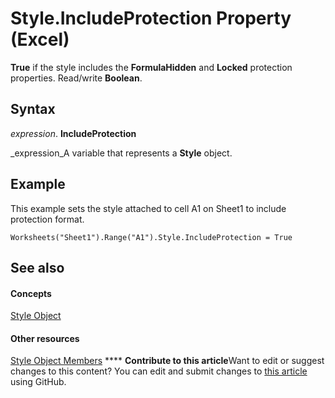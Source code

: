 
# Style.IncludeProtection Property (Excel)

 **True** if the style includes the **FormulaHidden** and **Locked** protection properties. Read/write **Boolean**.


## Syntax

 _expression_. **IncludeProtection**

 _expression_A variable that represents a  **Style** object.


## Example

This example sets the style attached to cell A1 on Sheet1 to include protection format.


```
Worksheets("Sheet1").Range("A1").Style.IncludeProtection = True
```


## See also


#### Concepts


 [Style Object](3c1e9184-0075-5f46-9a1a-0b61d874d1f8.md)
#### Other resources


 [Style Object Members](78f477c9-4033-e7c5-fc3d-7ba025392d31.md)
****   **Contribute to this article**Want to edit or suggest changes to this content? You can edit and submit changes to  [this article](https://github.com/jhershey00/VBA_Excel_Test/OpenXMLCon/articles/666afea1-4a2a-7f44-ecff-d9d44098a527.md) using GitHub.


